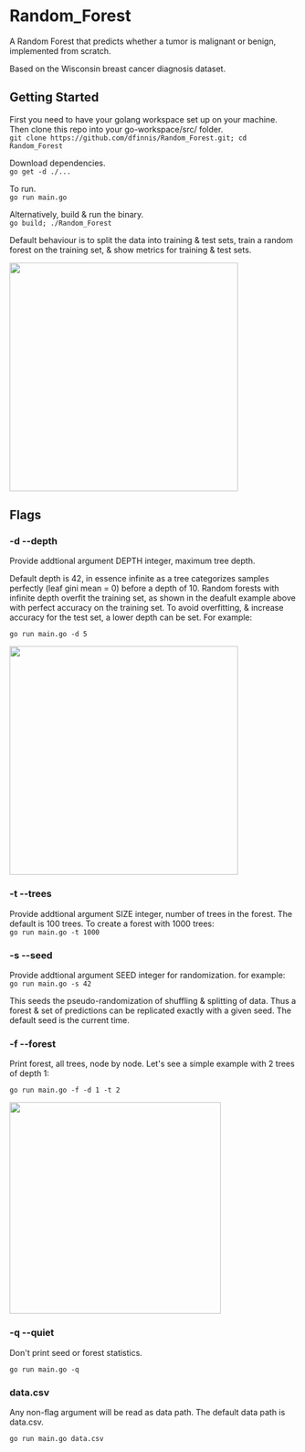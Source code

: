 # Random_Forest

A Random Forest that predicts whether a tumor is malignant or benign, implemented from scratch.

Based on the Wisconsin breast cancer diagnosis dataset.


## Getting Started

First you need to have your golang workspace set up on your machine.
Then clone this repo into your go-workspace/src/ folder. <br>
```git clone https://github.com/dfinnis/Random_Forest.git; cd Random_Forest```

Download dependencies. <br>
```go get -d ./...```

To run. <br>
```go run main.go```

Alternatively, build & run the binary. <br>
```go build; ./Random_Forest```

Default behaviour is to split the data into training & test sets, train a random forest on the training set, & show metrics for training & test sets.

<img src="https://github.com/dfinnis/Random_Forest/blob/master/img/default.png" width="400">


## Flags

### -d --depth

Provide addtional argument DEPTH integer, maximum tree depth.

Default depth is 42, in essence infinite as a tree categorizes samples perfectly (leaf gini mean = 0) before a depth of 10.
Random forests with infinite depth overfit the training set, as shown in the deafult example above with perfect accuracy on the training set.
To avoid overfitting, & increase accuracy for the test set, a lower depth can be set. For example:

```go run main.go -d 5```

<img src="https://github.com/dfinnis/Random_Forest/blob/master/img/d.png" width="400">


### -t --trees

Provide addtional argument SIZE integer, number of trees in the forest. The default is 100 trees. To create a forest with 1000 trees: <br>
```go run main.go -t 1000```


### -s --seed

Provide addtional argument SEED integer for randomization. for example: <br>
```go run main.go -s 42```

This seeds the pseudo-randomization of shuffling & splitting of data.
Thus a forest & set of predictions can be replicated exactly with a given seed.
The default seed is the current time.


### -f --forest

Print forest, all trees, node by node. Let's see a simple example with 2 trees of depth 1:

```go run main.go -f -d 1 -t 2```

<img src="https://github.com/dfinnis/Random_Forest/blob/master/img/f.png" width="370">


### -q --quiet

Don't print seed or forest statistics.

```go run main.go -q```


### data.csv

Any non-flag argument will be read as data path. The default data path is data.csv.

```go run main.go data.csv```
